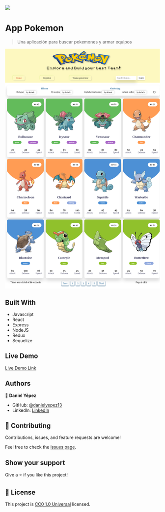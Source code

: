 ![](https://img.shields.io/badge/Uneweb-blue)

# App Pokemon

> Una aplicación para buscar pokemones y armar equipos

![screenshot](./app_screenshot.png)

## Built With

- Javascript
- React
- Express
- NodeJS
- Redux
- Sequelize

## Live Demo

[Live Demo Link](https://pi-pokemon-front-rho.vercel.app)

## Authors

👤 **Daniel Yépez**

- GitHub: [@danielyepez13](https://github.com/danielyepez13)
- LinkedIn: [LinkedIn](https://www.linkedin.com/in/daniel-yepez/)

## 🤝 Contributing

Contributions, issues, and feature requests are welcome!

Feel free to check the [issues page](issues/).

## Show your support

Give a ⭐️ if you like this project!

## 📝 License

This project is [CC0 1.0 Universal](LICENSE) licensed.

